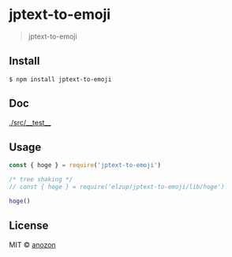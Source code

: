 # jptext-to-emoji

> jptext-to-emoji

## Install

```
$ npm install jptext-to-emoji
```

## Doc

[./src/\_\_test\_\_](./src/__test__)

## Usage

```js
const { hoge } = require('jptext-to-emoji')

/* tree shaking */
// const { hoge } = require('elzup/jptext-to-emoji/lib/hoge')

hoge()
```

## License

MIT © [anozon](https://anozon.me)
